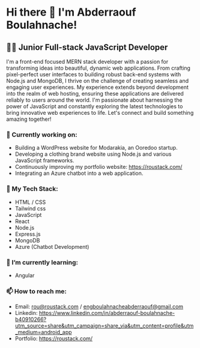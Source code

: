 # Hi there 👋 I'm Abderraouf Boulahnache!

##  👨‍💻  Junior Full-stack JavaScript Developer

I'm a front-end focused MERN stack developer with a passion for transforming ideas into beautiful, dynamic web applications. From crafting pixel-perfect user interfaces to building robust back-end systems with Node.js and MongoDB, I thrive on the challenge of creating seamless and engaging user experiences. My experience extends beyond development into the realm of web hosting, ensuring these applications are delivered reliably to users around the world. I'm passionate about harnessing the power of JavaScript and constantly exploring the latest technologies to bring innovative web experiences to life. Let's connect and build something amazing together!

###  🚀  Currently working on: 
*  Building a WordPress website for Modarakia, an Ooredoo startup.
*  Developing a clothing brand website using Node.js and various JavaScript frameworks. 
*  Continuously improving my portfolio website: https://roustack.com/
*  Integrating an Azure chatbot into a web application. 

###  🧰  My Tech Stack:

*  HTML / CSS
*  Tailwind css
*  JavaScript
*  React
*  Node.js
*  Express.js 
*  MongoDB
*  Azure (Chatbot Development) 

###  🌱 I’m currently learning:

*  Angular

###  📫 How to reach me: 

*  Email: rou@roustack.com / engboulahnacheabderraouf@gmail.com
*  Linkedin: https://www.linkedin.com/in/abderraouf-boulahnache-b40910266?utm_source=share&utm_campaign=share_via&utm_content=profile&utm_medium=android_app
*  Portfolio: https://roustack.com/
